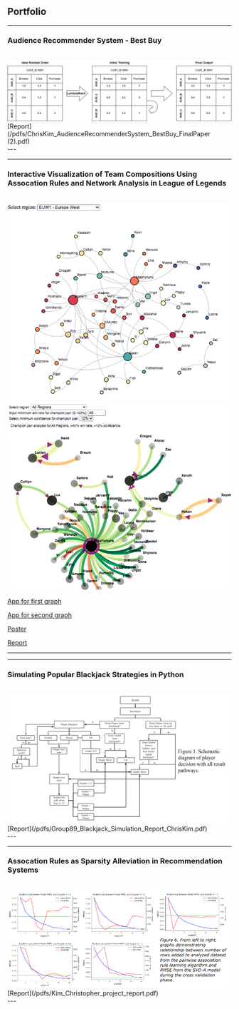 ## Portfolio

---
### Audience Recommender System - Best Buy
<br>
<img src = "images/penalize_1.png?raw=true"><br>
[Report](/pdfs/ChrisKim_AudienceRecommenderSystem_BestBuy_FinalPaper (2).pdf)<br>
---

---

### Interactive Visualization of Team Compositions Using Assocation Rules and Network Analysis in League of Legends
<br>
<img src="images/euw_graph2.png?raw=true"/><br>
<img src="images/conf_graph1.png?raw=true"/><br>

[App for first graph](https://cdaekim.github.io/graph1)<br>

[App for second graph](https://cdaekim.github.io/graph2)<br>

[Poster](/pdfs/team139poster.pdf)<br>

[Report](/pdfs/team139report.pdf)<br>

---





---
### Simulating Popular Blackjack Strategies in Python
<br>
<img src = "images/blackjack.png?raw=true"><br>
[Report](/pdfs/Group89_Blackjack_Simulation_Report_ChrisKim.pdf)<br>
---

---
### Assocation Rules as Sparsity Alleviation in Recommendation Systems
<br>
<img src = "images/asc_rules_img.png?raw=true"><br>
[Report](/pdfs/Kim_Christopher_project_report.pdf)<br>
---
